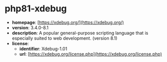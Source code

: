 # php81-xdebug

- **homepage**: [https://xdebug.org/](https://xdebug.org/)
- **version**: 3.4.0-8.1
- **description**: A popular general-purpose scripting language that is especially suited to web development. (version 8.1)
- **license**:
  - **identifier**: Xdebug-1.01
  - **url**: [https://xdebug.org/license.php](https://xdebug.org/license.php)

